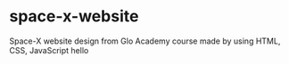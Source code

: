 # space-x-website
Space-X website design from Glo Academy course made by using HTML, CSS, JavaScript
hello